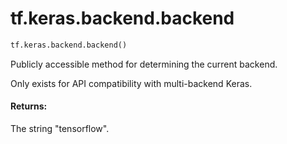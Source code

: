 <div itemscope itemtype="http://developers.google.com/ReferenceObject">
<meta itemprop="name" content="tf.keras.backend.backend" />
<meta itemprop="path" content="Stable" />
</div>

# tf.keras.backend.backend

``` python
tf.keras.backend.backend()
```

Publicly accessible method for determining the current backend.

Only exists for API compatibility with multi-backend Keras.

#### Returns:

The string "tensorflow".